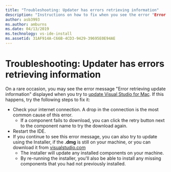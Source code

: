 ```yaml
---
title: "Troubleshooting: Updater has errors retrieving information"
description: "Instructions on how to fix when you see the error "Error retrieving update information". in Visual Studio 2019 for Mac"
author: asb3993
ms.author: amburns
ms.date: 04/13/2019
ms.technology: vs-ide-install
ms.assetid: 31AF914A-C66B-4CD3-9429-39695E0E94AE
---
```


# Troubleshooting: Updater has errors retrieving information

On a rare occasion, you may see the error message "Error retrieving update information" displayed when you try to [update Visual Studio for Mac](update.md). If this happens, try the following steps to fix it:

- Check your internet connection. A drop in the connection is the most common cause of this error.
    - If a component fails to download, you can click the retry button next to the component name to try the download again.
- Restart the IDE.
- If you continue to see this error message, you can also try to update using the Installer, if the **.dmg** is still on your machine, or you can download it from [visualstudio.com](https://visualstudio.microsoft.com/vs/mac/)
    - The installer will update any installed components on your machine.
    - By re-running the installer, you'll also be able to install any missing components that you had not previously installed.